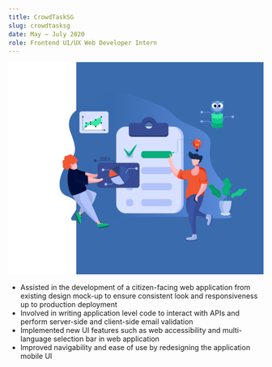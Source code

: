```yaml
---
title: CrowdTaskSG
slug: crowdtasksg
date: May – July 2020
role: Frontend UI/UX Web Developer Intern
---
```

![CrowdTask](./crowdtask.png)
- Assisted in the development of a citizen-facing web application from existing design mock-up to ensure consistent look and responsiveness up to production deployment
- Involved in writing application level code to interact with APIs and perform server-side and client-side email validation
- Implemented new UI features such as web accessibility and multi-language selection bar in web application
- Improved navigability and ease of use by redesigning the application mobile UI
